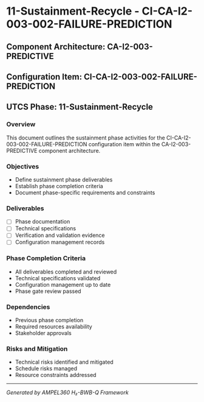 # 11-Sustainment-Recycle - CI-CA-I2-003-002-FAILURE-PREDICTION

## Component Architecture: CA-I2-003-PREDICTIVE
## Configuration Item: CI-CA-I2-003-002-FAILURE-PREDICTION
## UTCS Phase: 11-Sustainment-Recycle

### Overview
This document outlines the sustainment phase activities for the CI-CA-I2-003-002-FAILURE-PREDICTION configuration item within the CA-I2-003-PREDICTIVE component architecture.

### Objectives
- Define sustainment phase deliverables
- Establish phase completion criteria
- Document phase-specific requirements and constraints

### Deliverables
- [ ] Phase documentation
- [ ] Technical specifications
- [ ] Verification and validation evidence
- [ ] Configuration management records

### Phase Completion Criteria
- All deliverables completed and reviewed
- Technical specifications validated
- Configuration management up to date
- Phase gate review passed

### Dependencies
- Previous phase completion
- Required resources availability
- Stakeholder approvals

### Risks and Mitigation
- Technical risks identified and mitigated
- Schedule risks managed
- Resource constraints addressed

---
*Generated by AMPEL360 H₂-BWB-Q Framework*
